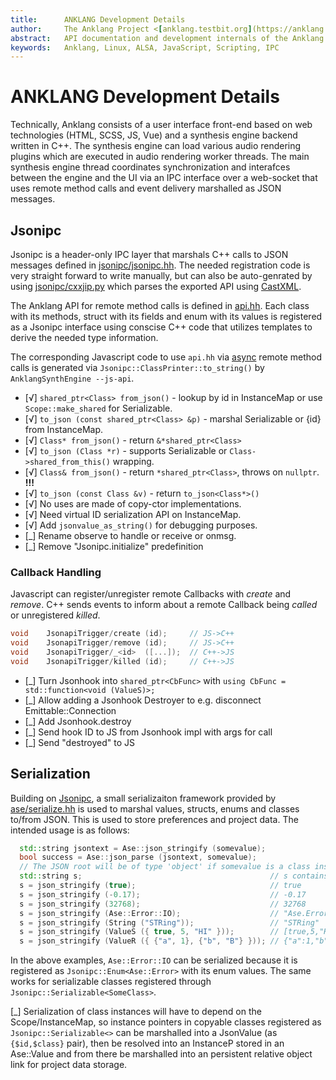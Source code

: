 ```yaml
---
title:      ANKLANG Development Details
author:     The Anklang Project <[anklang.testbit.org](https://anklang.testbit.org/)>
abstract:   API documentation and development internals of the Anklang project.
keywords:   Anklang, Linux, ALSA, JavaScript, Scripting, IPC
---
```


# ANKLANG Development Details

Technically, Anklang consists of a user interface front-end based on web technologies (HTML, SCSS, JS, Vue)
and a synthesis engine backend written in C++.
The synthesis engine can load various audio rendering plugins which are executed in audio rendering worker
threads.
The main synthesis engine thread coordinates synchronization and interafces between the engine and the UI
via an IPC interface over a web-socket that uses remote method calls and event delivery marshalled as JSON messages.

## Jsonipc

Jsonipc is a header-only IPC layer that marshals C++ calls to JSON messages defined in
[jsonipc/jsonipc.hh](https://github.com/tim-janik/anklang/blob/master/jsonipc/jsonipc.hh).
The needed registration code is very straight forward to write manually, but can also be
auto-genrated by using
[jsonipc/cxxjip.py](https://github.com/tim-janik/anklang/blob/master/jsonipc/cxxjip.py) which
parses the exported API using
[CastXML](https://github.com/CastXML/CastXML).

The Anklang API for remote method calls is defined in
[api.hh](https://github.com/tim-janik/anklang/blob/master/ase/api.hh).
Each class with its methods, struct with its fields and enum with its values is registered
as a Jsonipc interface using conscise C++ code that utilizes templates to derive the needed type information.

The corresponding Javascript code to use `api.hh` via
[async](https://developer.mozilla.org/docs/Web/JavaScript/Reference/Statements/async_function)
remote method calls is generated via `Jsonipc::ClassPrinter::to_string()` by
`AnklangSynthEngine --js-api`.

* [√] `shared_ptr<Class> from_json()` - lookup by id in InstanceMap or use `Scope::make_shared` for Serializable.
* [√] `to_json (const shared_ptr<Class> &p)` - marshal Serializable or {id} from InstanceMap.
* [√] `Class* from_json()` - return `&*shared_ptr<Class>`
* [√] `to_json (Class *r)` - supports Serializable or `Class->shared_from_this()` wrapping.
* [√] `Class& from_json()` - return `*shared_ptr<Class>`, throws on `nullptr`. **!!!**
* [√] `to_json (const Class &v)` - return `to_json<Class*>()`
* [√] No uses are made of copy-ctor implementations.
* [√] Need virtual ID serialization API on InstanceMap.
* [√] Add `jsonvalue_as_string()` for debugging purposes.
* [_] Rename observe to handle or receive or onmsg.
* [_] Remove "Jsonipc.initialize" predefinition

### Callback Handling

Javascript can register/unregister remote Callbacks with *create* and *remove*.
C++ sends events to inform about a remote Callback being *called* or unregistered *killed*.

```cxx
void 	JsonapiTrigger/create (id);     // JS->C++
void 	JsonapiTrigger/remove (id);     // JS->C++
void 	JsonapiTrigger/_<id>  ([...]);  // C++->JS
void 	JsonapiTrigger/killed (id);     // C++->JS
```

* [_] Turn Jsonhook into `shared_ptr<CbFunc>` with `using CbFunc = std::function<void (ValueS)>;`
* [_] Allow adding a Jsonhook Destroyer to e.g. disconnect Emittable::Connection
* [_] Add Jsonhook.destroy
* [_] Send hook ID to JS from Jsonhook impl with args for call
* [_] Send "destroyed" to JS

## Serialization

Building on [Jsonipc](#jsonipc), a small serializaiton framework provided by
[ase/serialize.hh](https://github.com/tim-janik/anklang/blob/master/ase/serialize.hh)
is used to marshal values, structs, enums and classes to/from JSON.
This is used to store preferences and project data.
The intended usage is as follows:

```cxx
  std::string jsontext = Ase::json_stringify (somevalue);
  bool success = Ase::json_parse (jsontext, somevalue);
  // The JSON root will be of type 'object' if somevalue is a class instance
  std::string s;                                          // s contains:
  s = json_stringify (true);                              // true
  s = json_stringify (-0.17);                             // -0.17
  s = json_stringify (32768);                             // 32768
  s = json_stringify (Ase::Error::IO);                    // "Ase.Error.IO"
  s = json_stringify (String ("STRing"));                 // "STRing"
  s = json_stringify (ValueS ({ true, 5, "HI" }));        // [true,5,"HI"]
  s = json_stringify (ValueR ({ {"a", 1}, {"b", "B"} })); // {"a":1,"b":"B"}
```

In the above examples, `Ase::Error::IO` can be serialized because it is registered as
`Jsonipc::Enum<Ase::Error>` with its enum values. The same works for serializable
classes registered through `Jsonipc::Serializable<SomeClass>`.

[_] Serialization of class instances will have to depend on the Scope/InstanceMap, so
instance pointers in copyable classes registered as `Jsonipc::Serializable<>` can be
marshalled into a JsonValue (as `{$id,$class}` pair), then be resolved into an
InstanceP stored in an Ase::Value and from there be marshalled into an persistent
relative object link for project data storage.
